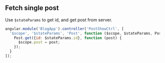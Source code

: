 ## Fetch single post

Use `$stateParams` to get id, and get post from server.

```js
angular.module('BlogApp').controller('PostShowCtrl', [
  '$scope', '$stateParams', 'Post', function ($scope, $stateParams, Post) {
    Post.get({id: $stateParams.id}, function (post) {
      $scope.post = post;
    });
  }
]);
```
